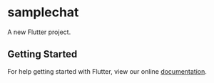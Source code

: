 # samplechat

A new Flutter project.

## Getting Started

For help getting started with Flutter, view our online
[documentation](https://flutter.io/).
